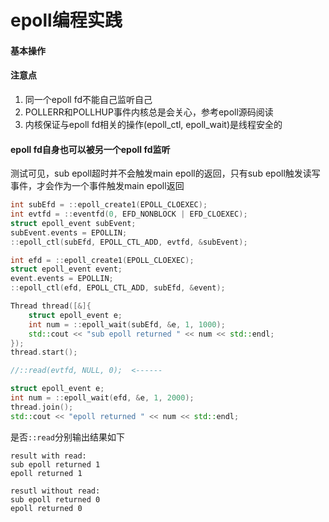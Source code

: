 # epoll编程实践

#### 基本操作

#### 注意点

1. 同一个epoll fd不能自己监听自己
2. POLLERR和POLLHUP事件内核总是会关心，参考epoll源码阅读
3. 内核保证与epoll fd相关的操作(epoll_ctl, epoll_wait)是线程安全的

#### epoll fd自身也可以被另一个epoll fd监听

测试可见，sub epoll超时并不会触发main epoll的返回，只有sub epoll触发读写事件，才会作为一个事件触发main epoll返回

```C++
int subEfd = ::epoll_create1(EPOLL_CLOEXEC);
int evtfd = ::eventfd(0, EFD_NONBLOCK | EFD_CLOEXEC);
struct epoll_event subEvent;
subEvent.events = EPOLLIN;
::epoll_ctl(subEfd, EPOLL_CTL_ADD, evtfd, &subEvent);

int efd = ::epoll_create1(EPOLL_CLOEXEC);
struct epoll_event event;
event.events = EPOLLIN;
::epoll_ctl(efd, EPOLL_CTL_ADD, subEfd, &event);

Thread thread([&]{
    struct epoll_event e;
    int num = ::epoll_wait(subEfd, &e, 1, 1000);
    std::cout << "sub epoll returned " << num << std::endl;
});
thread.start();

//::read(evtfd, NULL, 0);  <------

struct epoll_event e;
int num = ::epoll_wait(efd, &e, 1, 2000);
thread.join();
std::cout << "epoll returned " << num << std::endl;
```

是否`::read`分别输出结果如下

```
result with read:
sub epoll returned 1
epoll returned 1

resutl without read:
sub epoll returned 0
epoll returned 0
```

